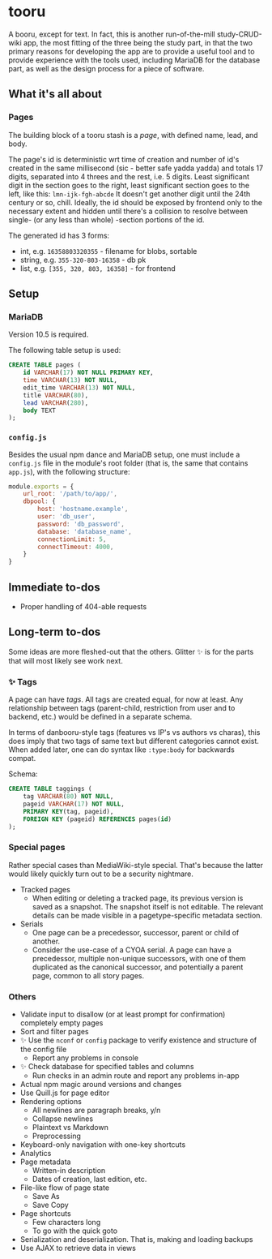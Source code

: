 # tooru
A booru, except for text. In fact, this is another run-of-the-mill study-CRUD-wiki app, the most fitting of the three being the study part, in that the two primary reasons for developing the app are to provide a useful tool and to provide experience with the tools used, including MariaDB for the database part, as well as the design process for a piece of software.

## What it's all about

### Pages
The building block of a tooru stash is a *page*, with defined name, lead, and body.

The page's id is deterministic wrt time of creation and number of id's created in the same millisecond (sic - better safe yadda yadda) and totals 17 digits, separated 
into 4 threes and the rest, i.e. 5 digits. Least significant digit in the section goes to the right, least significant section goes to the left, like this: `lmn-ijk-fgh-abcde`
It doesn't get another digit until the 24th century or so, chill.
Ideally, the id should be exposed by frontend only to the necessary extent and hidden until there's a collision to resolve between single- (or any less than whole) -section portions of the id.

The generated id has 3 forms:

- int, e.g. `16358803320355` - filename for blobs, sortable
- string, e.g. `355-320-803-16358` - db pk
- list, e.g. `[355, 320, 803, 16358]` - for frontend

## Setup

### MariaDB
Version 10.5 is required.

The following table setup is used:
```sql
CREATE TABLE pages (
    id VARCHAR(17) NOT NULL PRIMARY KEY,
    time VARCHAR(13) NOT NULL,
    edit_time VARCHAR(13) NOT NULL,
    title VARCHAR(80),
    lead VARCHAR(280),
    body TEXT
);
```

### `config.js`
Besides the usual npm dance and MariaDB setup, one must include a `config.js` file in the module's root folder (that is, the same that contains `app.js`), with the following structure:
```js
module.exports = {
    url_root: '/path/to/app/',
    dbpool: {
        host: 'hostname.example', 
        user: 'db_user', 
        password: 'db_password',
        database: 'database_name',
        connectionLimit: 5,
        connectTimeout: 4000,
    }
}
```

## Immediate to-dos
- Proper handling of 404-able requests

## Long-term to-dos
Some ideas are more fleshed-out that the others. Glitter ✨ is for the parts that will most likely see work next.

### ✨ Tags
A page can have *tags*. All tags are created equal, for now at least. Any relationship between tags (parent-child, restriction from user and to backend, etc.) would be defined in a separate schema.

In terms of danbooru-style tags (features vs IP's vs authors vs charas), this does imply that two tags of same text but different categories cannot exist. When added later, one can do syntax like `:type:body` for backwards compat.

Schema:
```sql
CREATE TABLE taggings (
    tag VARCHAR(80) NOT NULL,
    pageid VARCHAR(17) NOT NULL,
    PRIMARY KEY(tag, pageid),
    FOREIGN KEY (pageid) REFERENCES pages(id)
);
```

### Special pages
Rather special cases than MediaWiki-style special. That's because the latter would likely quickly turn out to be a security nightmare.

- Tracked pages
    - When editing or deleting a tracked page, its previous version is saved as a snapshot. The snapshot itself is not editable. The relevant details can be made visible in a pagetype-specific metadata section.
- Serials
    - One page can be a precedessor, successor, parent or child of another.
    - Consider the use-case of a CYOA serial. A page can have a precedessor, multiple non-unique successors, with one of them duplicated as the canonical successor, and potentially a parent page, common to all story pages.

### Others
- Validate input to disallow (or at least prompt for confirmation) completely empty pages
- Sort and filter pages
- ✨ Use the `nconf` or `config` package to verify existence and structure of the config file
    - Report any problems in console
- ✨ Check database for specified tables and columns 
    - Run checks in an admin route and report any problems in-app
- Actual npm magic around versions and changes
- Use Quill.js for page editor
- Rendering options
    - All newlines are paragraph breaks, y/n
    - Collapse newlines
    - Plaintext vs Markdown
    - Preprocessing
- Keyboard-only navigation with one-key shortcuts
- Analytics
- Page metadata
    - Written-in description
    - Dates of creation, last edition, etc.
- File-like flow of page state
    - Save As
    - Save Copy
- Page shortcuts
    - Few characters long
    - To go with the quick goto
- Serialization and deserialization. That is, making and loading backups
- Use AJAX to retrieve data in views
